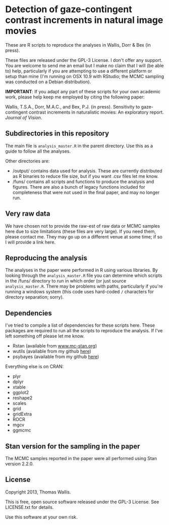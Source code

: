 # Detection of gaze-contingent contrast increments in natural image movies

These are R scripts to reproduce the analyses in Wallis, Dorr & Bex (in press).

These files are released under the GPL-3 License. I don't offer any support. You are welcome to send me an email but I make no claim that I will (be able to) help, particularly if you are attempting to use a different platform or setup than mine (I'm running on OSX 10.9 with RStudio; the MCMC sampling was conducted on a Debian distribution).

**IMPORTANT**: If you adapt any part of these scripts for your own academic work, please help keep me employed by citing the following paper:

Wallis, T.S.A., Dorr, M.A.C., and Bex, P.J. (in press). Sensitivity to gaze-contingent contrast increments in naturalistic movies: An exploratory report. *Journal of Vision*.

## Subdirectories in this repository

The main file is `analysis_master.R` in the parent directory. Use this as a guide to follow all the analyses.

Other directories are:
  * /output/ contains data used for analysis. These are currently distributed as R binaries to reduce file size, but if you want .csv files let me know.
  * /funs/ contains all scripts and functions to produce the analysis and figures. There are also a bunch of legacy functions included for completeness that were not used in the final paper, and may no longer run.


## Very raw data

We have chosen not to provide the raw-est of raw data or MCMC samples here due to size limitations (these files are very large). If you need them, please contact me. They may go up on a different venue at some time; if so I will provide a link here.


## Reproducing the analysis

The analyses in the paper were performed in R using various libraries. By looking through the `analysis_master.R` file you can determine which scripts in the /funs/ directory to run in which order (or just source `analysis_master.R`. There may be problems with paths, particularly if you're running a windows system (this code uses hard-coded `/` characters for directory separation; sorry).

## Dependencies

I've tried to compile a list of dependencies for these scripts here. These packages are required to run all the scripts to reproduce the analysis. If I've left something off please let me know.

  * Rstan (available from www.mc-stan.org)
  * wutils (available from my github [here](https://github.com/tomwallis/wutils))
  * psybayes (available from my github [here](https://github.com/tomwallis/psybayes))

Everything else is on CRAN:

  * plyr
  * dplyr
  * xtable
  * ggplot2
  * reshape2
  * scales
  * grid
  * gridExtra
  * ROCR
  * mgcv
  * ggmcmc


## Stan version for the sampling in the paper

The MCMC samples reported in the paper were all performed using Stan version 2.2.0.

## License

Copyright 2013, Thomas Wallis.

This is free, open source software released under the GPL-3 License. See LICENSE.txt for details.

Use this software at your own risk.
